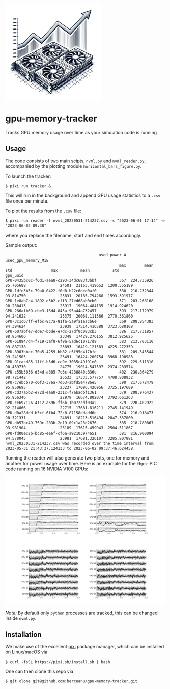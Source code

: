 <a href="gpu_logo.png">
    <img src="gpu_logo.png" alt="GPU logo" width="300"/>
</a>


# gpu-memory-tracker
Tracks GPU memory usage over time as your simulation code is running

## Usage

The code consists of two main scipts, `nvml.py` and `nvml_reader.py`, accompanied by the plotting module `horizontal_bars_figure.py`.

To launch the tracker:
```console
$ pixi run tracker &
```
This will run in the background and append GPU usage statistics to a `.csv` file once per minute.

To plot the results from the `.csv` file:
```console
$ pixi run reader -f nvml_20230531-214237.csv -s "2023-06-01 17:14" -e "2023-06-02 09:38"
```
where you replace the filename, start and end times accordingly.

Sample output:
```
                                         used_power_W                        used_gpu_memory_MiB
                                                  max        mean        std                 max          mean          std
gpu_uuid
GPU-0435bc0c-f6d1-aea8-c293-34dc683f3bbf          367  224.735926  85.705688               24501  21163.419652  1200.555189
GPU-1dfe3b5c-79a0-0422-f0d0-b22c6ded0af0          380  210.232344  93.814750               23831  20185.794268  1593.391977
GPU-1e8ab7c4-1892-d5b2-cff3-27ed68ab0cb0          371  203.268168  90.280413               25917  19064.484135  1914.924620
GPU-286afb69-cbe3-16d4-845a-95a44a732457          393  217.172979  94.241622               25375  20068.111566  2770.361860
GPU-3c1c67ff-efbc-8c7a-81fa-5a9fa1aacb6e          369  208.854383  94.394624               23939  17514.416588  3723.680108
GPU-607abfe7-dde7-bbde-e7dc-27df0c083cb3          386  217.731857  98.854606               23349  17429.276155  3812.925625
GPU-618947d4-f719-3af8-6f9a-5ad6c10717d9          383  213.703110  99.887138               23893  16419.121583  4225.272359
GPU-8903bbec-70a5-4259-bb82-c5f95d417bfe          381  209.343544  99.241505               23491  16424.200754  3968.190983
GPU-91cacd85-11ff-b3d6-ce9e-3035c49f91e0          392  229.511310  90.439730               24775  19014.547597  2374.283574
GPU-c55b3036-d54d-a885-7c6c-4238840c836e          402  230.864279  98.721442               25533  17333.577757  4708.808932
GPU-c7ebcb70-c0f3-376a-7d63-abfd5e4786e5          390  217.672479  95.850695               23237  17096.426956  3725.197609
GPU-cd37a5b2-e72d-eaa0-231c-f7abadbf1361          379  208.976437  95.956346               22979  16674.802074  3792.661263
GPU-ce697126-4112-a696-ff6b-1b072cdf03a2          379  220.402922  92.214866               22715  17681.816211  2745.141949
GPU-d0a28ddd-b3cf-6fb4-72c0-87158ddadd6e          374  216.918473  90.321331               24091  18213.516494  2847.337000
GPU-db57bc49-759c-283b-2e19-09c1a23d2676          385  218.780867  93.981904               23189  17615.459943  2504.511867
GPU-fd00ec2b-bc85-ee6f-cf6a-a92103974651          381  216.900094  94.578045               23981  17681.326107  3285.807881
nvml_20230531-214237.csv was recorded over the time interval from 2023-05-31 21:43:37.124133 to 2023-06-02 09:37:46.624458.
```

Running the reader will also generate two plots, one for memory and another for power usage over time. Here is an example for the `fbpic` PIC code running on 16 NVIDIA V100 GPUs:

![Memory usage](plots/mem.png)
![Power usage](plots/pow.png)

_Note:_ By default only `python` processes are tracked, this can be changed inside `nvml.py`.

## Installation

We make use of the excellent [pixi](pixi.sh) package manager, which can be installed on Linux/macOS via

```console
$ curl -fsSL https://pixi.sh/install.sh | bash
```

One can then clone this repo via

```console
$ git clone git@github.com:berceanu/gpu-memory-tracker.git
```
